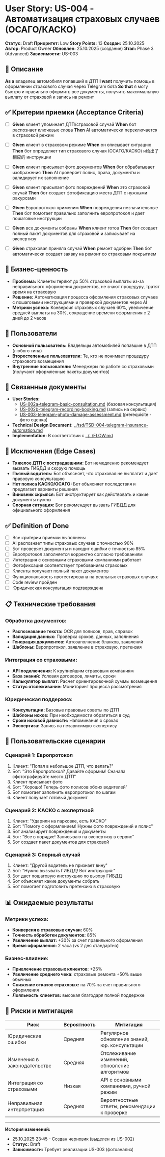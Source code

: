 # User Story: US-004 - Автоматизация страховых случаев (ОСАГО/КАСКО)

**Статус:** Draft
**Приоритет:** Low
**Story Points:** 13
**Создан:** 25.10.2025
**Автор:** Product Owner
**Обновлен:** 25.10.2025 (создание)
**Этап:** Phase 3 (Advanced)
**Зависимости:** US-003

## 📝 Описание

**As a** владелец автомобиля попавший в ДТП
**I want** получить помощь в оформлении страхового случая через Telegram бота
**So that** я могу быстро и правильно оформить все документы, получить максимальную выплату от страховой и запись на ремонт

## ✅ Критерии приемки (Acceptance Criteria)

- [ ] **Given** клиент упоминает ДТП/страховой случай **When** бот распознает ключевые слова **Then** AI автоматически переключается в страховой режим

- [ ] **Given** клиент в страховом режиме **When** он описывает ситуацию **Then** бот определяет тип страхового случая (ОСАГО/КАСКО) и给出了相应的 инструкции

- [ ] **Given** клиент присылает фото документов **When** бот обрабатывает изображения **Then** AI проверяет полис, права, документы и валидирует их заполнение

- [ ] **Given** клиент присылает фото повреждений **When** это страховой случай **Then** бот создает фотофиксацию места ДТП с нужными ракурсами

- [ ] **Given** Европротокол применим **When** повреждения незначительные **Then** бот помогает правильно заполнить европротокол и дает пошаговые инструкции

- [ ] **Given** все документы собраны **When** клиент готов **Then** бот создает полный пакет документов для страховой и записывает на экспертизу

- [ ] **Given** страховая приняла случай **When** ремонт одобрен **Then** бот автоматически создает заявку на ремонт со страховым покрытием

## 🎯 Бизнес-ценность

- **Проблема:** Клиенты теряют до 50% страховой выплаты из-за неправильного оформления документов, не знают процедуру, тратят время на страховую
- **Решение:** Автоматизация процесса оформления страховых случаев с пошаговыми инструкциями и проверкой документов через AI
- **Метрики успеха:** Конверсия страховых случаев 60%, увеличение средней выплаты на 30%, сокращение времени оформления с 2 дней до 2 часов

## 👥 Пользователи

- **Основной пользователь:** Владельцы автомобилей попавшие в ДТП (любого типа)
- **Второстепенные пользователи:** Те, кто не понимает процедуру страхового возмещения
- **Внутренние пользователи:** Менеджеры по работе со страховыми (получают оформленные пакеты документов)

## 🔗 Связанные документы

- **User Stories:**
  - [US-002a-telegram-basic-consultation.md](../user-stories/US-002a-telegram-basic-consultation.md) (базовая консультация)
  - [US-002b-telegram-recording-booking.md](../user-stories/US-002b-telegram-recording-booking.md) (запись на сервис)
  - [US-003-telegram-photo-damage-assessment.md](../user-stories/US-003-telegram-photo-damage-assessment.md) (prerequisite - фото оценка)
- **Technical Design Document:** [../tsd/TSD-004-telegram-insurance-automation.md](../tsd/TSD-004-telegram-insurance-automation.md)
- **Implementation:** В соответствии с [../../FLOW.md](../../FLOW.md)

## 🚫 Исключения (Edge Cases)

- **Тяжелое ДТП с пострадавшими:** Бот немедленно рекомендует вызвать ГИБДД и скорую помощь
- **Пьяный водитель:** Бот объясняет, что страховая не выплатит и дает правовую консультацию
- **Нет полиса КАСКО/ОСАГО:** Бот объясняет последствия и предлагает варианты решения
- **Виновник скрылся:** Бот инструктирует как действовать и какие документы нужны
- **Спорная ситуация:** Бот рекомендует вызвать ГИБДД для официального оформления

## ✅ Definition of Done

- [ ] Все критерии приемки выполнены
- [ ] AI распознает типы страховых случаев с точностью 90%
- [ ] Бот проверяет документы и находит ошибки с точностью 85%
- [ ] Европротокол заполняется корректно согласно требованиям
- [ ] Интеграция с основными страховыми компаниями работает
- [ ] Фотофиксация соответствует требованиям страховых
- [ ] Клиенты получают полный пакет документов
- [ ] Функциональность протестирована на реальных страховых случаях
- [ ] Code review пройден
- [ ] Юридическая консультация подтверждена

## 📋 Технические требования

### Обработка документов:
- **Распознавание текста:** OCR для полисов, прав, справок
- **Валидация данных:** Проверка сроков, данных, заполнения
- **Генерация документов:** Автозаполнение бланков, заявлений
- **Шаблоны:** Европротокол, заявление в страховую, претензия

### Интеграция со страховыми:
- **API подключения:** К крупнейшим страховым компаниям
- **База знаний:** Условия договоров, лимиты, сроки
- **Калькулятор выплат:** Расчет ориентировочной суммы возмещения
- **Статус отслеживание:** Мониторинг процесса рассмотрения

### Юридическая поддержка:
- **Консультации:** Базовые правовые советы по ДТП
- **Шаблоны исков:** При необходимости обратиться в суд
- **Сроки исковой давности:** Напоминания о сроках
- **Экспертиза:** Запись на независимую экспертизу

## 🔄 Пользовательские сценарии

### Сценарий 1: Европротокол
1. Клиент: "Попал в небольшое ДТП, что делать?"
2. Бот: "Это Европротокол? Давайте оформим! Сначала сфотографируйте место ДТП"
3. Клиент присылает фото
4. Бот: "Хорошо! Теперь фото полисов обоих водителей"
5. Бот помогает заполнить европротокол по шагам
6. Клиент получает готовый документ

### Сценарий 2: КАСКО с экспертизой
1. Клиент: "Ударили на парковке, есть КАСКО"
2. Бот: "Помогу с оформлением! Нужны фото повреждений и полис"
3. Бот анализирует повреждения и документы
4. Бот: "Все в порядке! Записываю на экспертизу в сервис"
5. Бот создает пакет документов для страховой

### Сценарий 3: Спорный случай
1. Клиент: "Другой водитель не признает вину"
2. Бот: "Нужно вызывать ГИБДД! Вот инструкция:"
3. Бот дает пошаговую инструкцию по вызову ГИБДД
4. Бот объясняет какие документы собрать
5. Бот помогает подготовить претензию в страховую

## 📊 Ожидаемые результаты

### Метрики успеха:
- **Конверсия в страховые случаи:** 60%
- **Точность обработки документов:** 85%
- **Увеличение выплат:** +30% за счет правильного оформления
- **Время оформления:** 2 часа (vs 2 дня стандартно)

### Бизнес-влияние:
- **Привлечение страховых клиентов:** +25%
- **Увеличение среднего чека:** страховые ремонта +50% выше обычных
- **Снижение отказов страховых:** на 70% за счет правильного оформления
- **Лояльность клиентов:** высокая благодаря полной поддержке

## 🚫 Риски и митигация

| Риск | Вероятность | Митигация |
|------|-------------|-----------|
| Юридические ошибки | Средняя | Регулярное обновление знаний, юр. консультации |
| Изменения в законодательстве | Средняя | Отслеживание изменений, обновление алгоритмов |
| Интеграция со страховыми | Низкая | API с основными компаниями, ручной режим |
| Неправильная интерпретация | Средняя | Вероятностные ответы, рекомендации к проверке |

---

**История изменений:**
- 25.10.2025 23:45 - Создан черновик (выделен из US-002)
- **Статус:** Draft
- **Зависимости:** Требует реализации US-003 (фотоанализ)